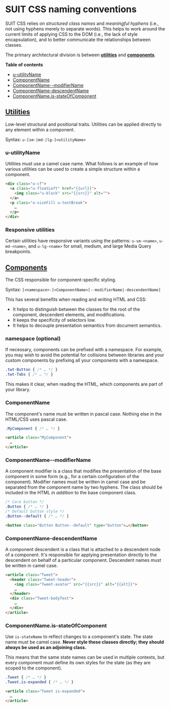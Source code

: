 # SUIT CSS naming conventions

SUIT CSS relies on _structured class names_ and _meaningful hyphens_ (i.e., not
using hyphens merely to separate words). This helps to work around the current
limits of applying CSS to the DOM (i.e., the lack of style encapsulation), and
to better communicate the relationships between classes.

The primary architectural division is between **[utilities](utilities.md)** and
**[components](components.md)**.

**Table of contents**

* [u-utilityName](#u-utilityName)
* [ComponentName](#ComponentName)
* [ComponentName--modifierName](#ComponentName--modifierName)
* [ComponentName-descendentName](#ComponentName-descendentName)
* [ComponentName.is-stateOfComponent](#is-stateOfComponent)

## [Utilities](utilities.md)

Low-level structural and positional traits. Utilities can be applied directly
to any element within a component.

Syntax: `u-[sm-|md-|lg-]<utilityName>`

<a name="u-utilityName"></a>
### u-utilityName

Utilities must use a camel case name. What follows is an example of how various
utilities can be used to create a simple structure within a component.

```html
<div class="u-cf">
  <a class="u-floatLeft" href="{{url}}">
    <img class="u-block" src="{{src}}" alt="">
  </a>
  <p class="u-sizeFill u-textBreak">
    …
  </p>
</div>
```

### Responsive utilities

Certain utilities have responsive variants using the patterns: `u-sm-<name>`,
`u-md-<name>`, and `u-lg-<name>` for small, medium, and large Media Query
breakpoints.


## [Components](components.md)

The CSS responsible for component-specific styling.

Syntax: `[<namespace>-]<ComponentName>[--modifierName|-descendentName]`

This has several benefits when reading and writing HTML and CSS:

* It helps to distinguish between the classes for the root of the component,
  descendent elements, and modifications.
* It keeps the specificity of selectors low.
* It helps to decouple presentation semantics from document semantics.

### namespace (optional)

If necessary, components can be prefixed with a namespace. For example, you may
wish to avoid the potential for collisions between libraries and your custom
components by prefixing all your components with a namespace.

```css
.twt-Button { /* … */ }
.twt-Tabs { /* … */ }
```

This makes it clear, when reading the HTML, which components are part of your
library.

<a name="ComponentName"></a>
### ComponentName

The component's name must be written in pascal case. Nothing else in the
HTML/CSS uses pascal case.

```css
.MyComponent { /* … */ }
```

```html
<article class="MyComponent">
  …
</article>
```

<a name="ComponentName--modifierName"></a>
### ComponentName--modifierName

A component modifier is a class that modifies the presentation of the base
component in some form (e.g., for a certain configuration of the component).
Modifier names must be written in camel case and be separated from the
component name by two hyphens. The class should be included in the HTML _in
addition_ to the base component class.

```css
/* Core button */
.Button { /* … */ }
/* Default button style */
.Button--default { /* … */ }
```

```html
<button class="Button Button--default" type="button">…</button>
```

<a name="ComponentName-descendentName"></a>
### ComponentName-descendentName

A component descendent is a class that is attached to a descendent node of a
component. It's responsible for applying presentation directly to the
descendent on behalf of a particular component. Descendent names must be
written in camel case.

```html
<article class="Tweet">
  <header class="Tweet-header">
    <img class="Tweet-avatar" src="{{src}}" alt="{{alt}}">
    …
  </header>
  <div class="Tweet-bodyText">
    …
  </div>
</article>
```

<a name="is-stateOfComponent"></a>
### ComponentName.is-stateOfComponent

Use `is-stateName` to reflect changes to a component's state. The state name
must be camel case. **Never style these classes directly; they should always be
used as an adjoining class.**

This means that the same state names can be used in multiple contexts, but
every component must define its own styles for the state (as they are scoped to
the component).

```css
.Tweet { /* … */ }
.Tweet.is-expanded { /* … */ }
```

```html
<article class="Tweet is-expanded">
  …
</article>
```
